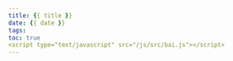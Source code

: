 ```yaml
---
title: {{ title }}
date: {{ date }}
tags:
toc: true
<script type="text/javascript" src="/js/src/bai.js"></script>
---
```

